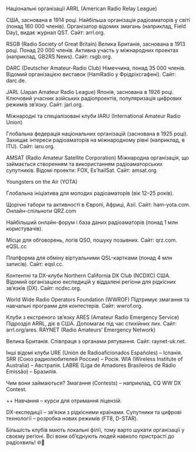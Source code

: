 Національні організації
ARRL (American Radio Relay League)

США, заснована в 1914 році.
    Найбільша організація радіоаматорів у світі (понад 160 000 членів).
    Організатор відомих змагань (наприклад, Field Day), видає журнал QST.
    Сайт: arrl.org.

RSGB (Radio Society of Great Britain)
    Велика Британія, заснована в 1913 році.
    Понад 20 000 членів. Активна участь у міжнародних проектах (наприклад, GB2RS News).
    Сайт: rsgb.org.

DARC (Deutscher Amateur-Radio Club)
    Німеччина, понад 35 000 членів.
    Відомий організацією виставок (HamRadio у Фрідріхсгафені).
    Сайт: darc.de.

JARL (Japan Amateur Radio League)
    Японія, заснована в 1926 році.
    Ключовий учасник азійських радіопроектів, популяризація цифрових режимів зв’язку.
    Сайт: jarl.org.

Міжнародні та спеціалізовані клуби
    IARU (International Amateur Radio Union)

Глобальна федерація національних організацій (заснована в 1925 році).
    Захищає інтереси радіоаматорів на міжнародному рівні (наприклад, в ITU).
    Сайт: iaru.org.

AMSAT (Radio Amateur Satellite Corporation)
    Міжнародна організація, що займається створенням та використанням радіоаматорських супутників.
    Відомі проекти: FOX, Es’hailSat.
    Сайт: amsat.org.

Youngsters on the Air (YOTA)

Глобальна ініціатива для молодих радіоаматорів (вік 12–25 років).

Щорічні табори та активності в Європі, Африці, Азії.
    Сайт: ham-yota.com.
    Онлайн-спільноти
    QRZ.com

Найбільший онлайн-форум і база даних радіоаматорів (понад 1 млн користувачів).

Місце для обговорень, логів QSO, пошуку позывних.
    Сайт: qrz.com.
    eQSL.cc

Платформа для обміну віртуальними QSL-картками (понад 4 млн записів).
Сайт: eqsl.cc.

Контентні та DX-клуби
Northern California DX Club (NCDXC)
США. Відомий організацією експедицій у віддалені регіони для рідкісних зв’язків (DX).
    Сайт: ncdxc.org.

World Wide Radio Operators Foundation (WWROF)
    Підтримує змагання та навчальні програми для контестерів.
    Сайт: wwrof.org.

Клуби з екстреного зв’язку
    ARES (Amateur Radio Emergency Service)
    Підрозділ ARRL, діє в США. Допомагає під час стихійних лих.
    Сайт: arrl.org/ares.
    RAYNET (Radio Amateurs’ Emergency Network)

Велика Британія. Співпраця з органами рятування.
    Сайт: raynet-uk.net.

Інші відомі клуби
    URE (Unión de Radioaficionados Españoles) – Іспанія.
    SRR (Союз радиолюбителей России) – Росія.
    WIA (Wireless Institute of Australia) – Австралія.
    LABRE (Liga de Amadores Brasileiros de Rádio Emissão) – Бразилія.

Чим вони займаються?
Змагання (Contests) – наприклад, CQ WW DX Contest.

++ Навчання – курси для отримання ліцензій.

DX-експедиції – зв’язки з рідкісними країнами.
Супутники та цифрові технології – розробка нових режимів (FT8, D-STAR).

Більшість клубів мають локальні філії, тому варто шукати організації у своєму регіоні. Всі вони об’єднують людей навколо пристрасті до радіохвиль! 🌐📡

